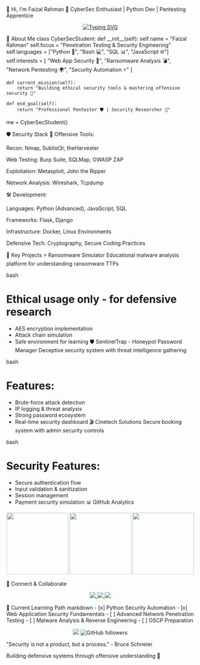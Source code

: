👋 Hi, I'm Faizal Rahman
🔐 CyberSec Enthusiast | Python Dev | Pentesting Apprentice
<p align="center"> <a href="https://git.io/typing-svg"> <img src="https://readme-typing-svg.herokuapp.com?font=Fira+Code&weight=600&size=22&duration=4000&pause=1000&color=00FF00&center=true&vCenter=true&width=650&lines=Zero+Trust+Advocate;Offensive+Security+Learner;Python+Automation+Enjoyer;Building+Security+Tools;Red+Team+Mindset" alt="Typing SVG" /> </a> </p>
🧠 About Me
class CyberSecStudent:
    def __init__(self):
        self.name = "Faizal Rahman"
        self.focus = "Penetration Testing & Security Engineering"
        self.languages = ["Python 🐍", "Bash 💻", "SQL 📊", "JavaScript 🌐"]
        self.interests = [
            "Web App Security 🔐",
            "Ransomware Analysis 💣", 
            "Network Pentesting 🌍",
            "Security Automation ⚡"
        ]
    
    def current_mission(self):
        return "Building ethical security tools & mastering offensive security 🚀"
    
    def end_goal(self):
        return "Professional Pentester 🛡️ | Security Researcher 🔬"

me = CyberSecStudent()

🛡️ Security Stack
🔧 Offensive Tools:

Recon: Nmap, Sublist3r, theHarvester

Web Testing: Burp Suite, SQLMap, OWASP ZAP

Exploitation: Metasploit, John the Ripper

Network Analysis: Wireshark, Tcpdump

🛠️ Development:

Languages: Python (Advanced), JavaScript, SQL

Frameworks: Flask, Django

Infrastructure: Docker, Linux Environments

Defensive Tech: Cryptography, Secure Coding Practices

🚀 Key Projects
⚡ Ransomware Simulator
Educational malware analysis platform for understanding ransomware TTPs

bash
# Ethical usage only - for defensive research
- AES encryption implementation
- Attack chain simulation
- Safe environment for learning
🛡️ SentinelTrap - Honeypot Password Manager
Deceptive security system with threat intelligence gathering

bash
# Features:
- Brute-force attack detection
- IP logging & threat analysis
- Strong password ecosystem
- Real-time security dashboard
🎬 Cinetech Solutions
Secure booking system with admin security controls

bash
# Security Features:
- Secure authentication flow
- Input validation & sanitization
- Session management
- Payment security simulation
📊 GitHub Analytics
<p align="center"> <img src="https://github-readme-stats.vercel.app/api?username=FaizalRahman01&show_icons=true&theme=dark&hide_border=true&bg_color=0d1117&title_color=00FF00&text_color=ffffff&icon_color=00FF00" height="165" /> <img src="https://streak-stats.demolab.com?user=FaizalRahman01&theme=dark&hide_border=true&background=0D1117&ring=00FF00&fire=00FF00&currStreakLabel=00FF00" height="165" /> <img src="https://github-readme-stats.vercel.app/api/top-langs/?username=FaizalRahman01&layout=compact&theme=dark&hide_border=true&bg_color=0d1117&title_color=00FF00&text_color=ffffff" height="165" /> </p>
🔗 Connect & Collaborate
<p align="center"> <a href="https://linkedin.com/in/faizal-rahman-68275a260"> <img src="https://img.shields.io/badge/LinkedIn-0A66C2?style=for-the-badge&logo=linkedin&logoColor=white" /> </a> <a href="mailto:faizalrahman7834@gmail.com"> <img src="https://img.shields.io/badge/ProtonMail-8B89CC?style=for-the-badge&logo=protonmail&logoColor=white" /> </a> <a href="https://github.com/FaizalRahman01"> <img src="https://img.shields.io/badge/GitHub-181717?style=for-the-badge&logo=github&logoColor=white" /> </a> </p>
📜 Current Learning Path
markdown
- [x] Python Security Automation
- [x] Web Application Security Fundamentals
- [ ] Advanced Network Penetration Testing
- [ ] Malware Analysis & Reverse Engineering
- [ ] OSCP Preparation
<p align="center"> <img src="https://komarev.com/ghpvc/?username=FaizalRahman01&label=Profile+Views&color=00FF00&style=flat" /> <img alt="GitHub followers" src="https://img.shields.io/github/followers/FaizalRahman01?label=Follow&style=social"> </p>
"Security is not a product, but a process." - Bruce Schneier

Building defensive systems through offensive understanding 🔐
